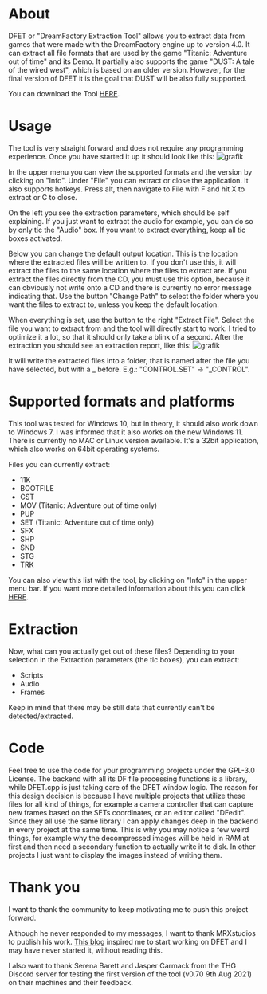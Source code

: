# About
DFET or "DreamFactory Extraction Tool" allows you to extract data from games that were made with the DreamFactory engine up to version 4.0.
It can extract all file formats that are used by the game "Titanic: Adventure out of time" and its Demo. It partially also supports the game "DUST: A tale of the wired west", which is based on an older version. However, for the final version of DFET it is the goal that DUST will be also fully supported.

You can download the Tool [HERE](https://github.com/M3tox/DFET/releases/tag/0.89).

# Usage
The tool is very straight forward and does not require any programming experience. Once you have started it up it should look like this:
![grafik](https://user-images.githubusercontent.com/75583358/128694060-2675db4e-9553-4ce1-8f4b-4a0ea6324464.png)

In the upper menu you can view the supported formats and the version by clicking on "Info". Under "File" you can extract or close the application. It also supports hotkeys. Press alt, then navigate to File with F and hit X to extract or C to close.

On the left you see the extraction parameters, which should be self explaining. If you just want to extract the audio for example, you can do so by only tic the "Audio" box. If you want to extract everything, keep all tic boxes activated.

Below you can change the default output location. This is the location where the extracted files will be written to. If you don't use this, it will extract the files to the same location where the files to extract are. If you extract the files directly from the CD, you must use this option, because it can obviously not write onto a CD and there is currently no error message indicating that.
Use the button "Change Path" to select the folder where you want the files to extract to, unless you keep the default location.

When everything is set, use the button to the right "Extract File". Select the file you want to extract from and the tool will directly start to work. I tried to optimize it a lot, so that it should only take a blink of a second.
After the extraction you should see an extraction report, like this:
![grafik](https://user-images.githubusercontent.com/75583358/128695709-f54d78d4-384c-45ea-9fa8-8075be88cedb.png)

It will write the extracted files into a folder, that is named after the file you have selected, but with a _ before. E.g.: "CONTROL.SET" -> "_CONTROL".

# Supported formats and platforms
This tool was tested for Windows 10, but in theory, it should also work down to Windows 7. I was informed that it also works on the new Windows 11. There is currently no MAC or Linux version available.
It's a 32bit application, which also works on 64bit operating systems.

Files you can currently extract:

- 11K
- BOOTFILE
- CST
- MOV (Titanic: Adventure out of time only)
- PUP
- SET (Titanic: Adventure out of time only)
- SFX
- SHP
- SND
- STG
- TRK

You can also view this list with the tool, by clicking on "Info" in the upper menu bar.
If you want more detailed information about this you can click [HERE](https://github.com/M3tox/DFET/blob/main/FileInfos.md).

# Extraction
Now, what can you actually get out of these files? Depending to your selection in the Extraction parameters (the tic boxes), you can extract:
- Scripts
- Audio
- Frames

Keep in mind that there may be still data that currently can't be detected/extracted.

# Code
Feel free to use the code for your programming projects under the GPL-3.0 License. The backend with all its DF file processing functions is a library, while DFET.cpp is just taking care of the DFET window logic. The reason for this design decision is because I have multiple projects that utilize these files for all kind of things, for example a camera controller that can capture new frames based on the SETs coordinates, or an editor called "DFedit". Since they all use the same library I can apply changes deep in the backend in every project at the same time.
This is why you may notice a few weird things, for example why the decompressed images will be held in RAM at first and then need a secondary function to actually write it to disk. In other projects I just want to display the images instead of writing them.

# Thank you
I want to thank the community to keep motivating me to push this project forward.

Although he never responded to my messages, I want to thank MRXstudios to publish his work. [This blog](https://mrxstudios.home.blog/2021/03/05/reverse-engineering-dust-uncovering-game-scripts/) inspired me to start working on DFET and I may have never started it, without reading this.

I also want to thank Serena Barett and Jasper Carmack from the THG Discord server for testing the first version of the tool (v0.70 9th Aug 2021) on their machines and their feedback.

